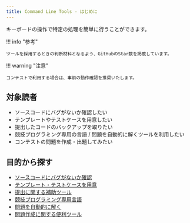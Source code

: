 ```yaml
---
title: Command Line Tools - はじめに
---
```


キーボードの操作で特定の処理を簡単に行うことができます。

!!! info "参考"

    ツールを採用するときの判断材料となるよう、GitHubのStar数を掲載しています。

!!! warning "注意"

    コンテストで利用する場合は、事前の動作確認を推奨いたします。

## 対象読者

- ソースコードにバグがないか確認したい
- テンプレートやテストケースを用意したい
- 提出したコードのバックアップを取りたい
- 競技プログラミング専用の言語 / 問題を自動的に解くツールを利用したい
- コンテストの問題を作成・出題してみたい

## 目的から探す

- [ソースコードにバグがないか確認](./test_tools)
- [テンプレート・テストケースを用意](./template_testcase_generator)
- [提出に関する補助ツール](./tools_for_submission)
- [競技プログラミング専用言語](./programming_languages)
- [問題を自動的に解く](./solver)
- [問題作成に関する便利ツール](./tools_for_writers)
